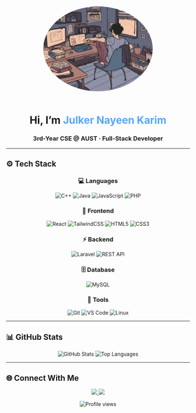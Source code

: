 <!-- Profile Header -->
<p align="center">
  <img src="pg.jpg" alt="Profile Picture" width="300" style="border-radius:50%; margin-bottom:20px;" />
</p>

<h1 align="center">Hi, I’m <span style="color:#58a6ff;">Julker Nayeen Karim</span> </h1>
<h3 align="center">3rd-Year CSE @ AUST · Full-Stack Developer</h3>

---

## ⚙️ Tech Stack
<div align="center">

### 💻 Languages  
![C++](https://img.shields.io/badge/C++-00599C?logo=cplusplus&logoColor=white&style=for-the-badge)
![Java](https://img.shields.io/badge/Java-007396?logo=java&logoColor=white&style=for-the-badge)
![JavaScript](https://img.shields.io/badge/JavaScript-F7DF1E?logo=javascript&logoColor=black&style=for-the-badge)
![PHP](https://img.shields.io/badge/PHP-777BB4?logo=php&logoColor=white&style=for-the-badge)

### 🎨 Frontend  
![React](https://img.shields.io/badge/React-61DAFB?logo=react&logoColor=black&style=for-the-badge)
![TailwindCSS](https://img.shields.io/badge/TailwindCSS-06B6D4?logo=tailwindcss&logoColor=white&style=for-the-badge)
![HTML5](https://img.shields.io/badge/HTML5-E34F26?logo=html5&logoColor=white&style=for-the-badge)
![CSS3](https://img.shields.io/badge/CSS3-1572B6?logo=css3&logoColor=white&style=for-the-badge)

### ⚡ Backend  
![Laravel](https://img.shields.io/badge/Laravel-FF2D20?logo=laravel&logoColor=white&style=for-the-badge)
![REST API](https://img.shields.io/badge/REST%20API-005571?logo=fastapi&logoColor=white&style=for-the-badge)

### 🗄️ Database  
![MySQL](https://img.shields.io/badge/MySQL-4479A1?logo=mysql&logoColor=white&style=for-the-badge)

### 🔧 Tools  
![Git](https://img.shields.io/badge/Git-F05032?logo=git&logoColor=white&style=for-the-badge)
![VS Code](https://img.shields.io/badge/VS%20Code-007ACC?logo=visualstudiocode&logoColor=white&style=for-the-badge)
![Linux](https://img.shields.io/badge/Linux-FCC624?logo=linux&logoColor=black&style=for-the-badge)

</div>

---

## 📊 GitHub Stats
<div align="center">
  <img alt="GitHub Stats" src="https://github-readme-stats.vercel.app/api?username=jnkarim&show_icons=true&theme=radical&hide_border=true&rank_icon=github" height="170" />
  <img alt="Top Languages" src="https://github-readme-stats.vercel.app/api/top-langs/?username=jnkarim&layout=compact&theme=radical&hide_border=true" height="170" />
</div>

---

## 🌐 Connect With Me
<p align="center">
  <a href="https://www.linkedin.com/in/jnkarim" target="_blank">
    <img src="https://img.shields.io/badge/LinkedIn-0A66C2?logo=linkedin&logoColor=white&style=for-the-badge" />
  </a>
  <a href="mailto:julkernkarim@gmail.com">
    <img src="https://img.shields.io/badge/Email-D14836?logo=gmail&logoColor=white&style=for-the-badge" />
  </a>
</p>

<p align="center">
  <img src="https://komarev.com/ghpvc/?username=jnkarim&label=Profile%20Views&color=00FFFF&style=flat-square" alt="Profile views" />
</p>
